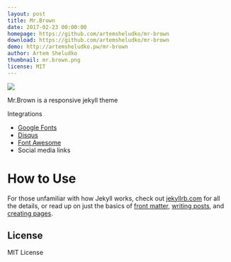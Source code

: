 ```yaml
---
layout: post
title: Mr.Brown
date: 2017-02-23 00:00:00
homepage: https://github.com/artemsheludko/mr-brown
download: https://github.com/artemsheludko/mr-brown
demo: http://artemsheludko.pw/mr-brown
author: Artem Sheludko
thumbnail: mr.brown.png
license: MIT
---
```


![](https://github.com/artemsheludko/mr-brown/blob/master/assets/images/mr.brown.jpg?raw=true)

Mr.Brown is a responsive jekyll theme

Integrations
  - [Google Fonts](https://fonts.google.com/)
  - [Disqus](https://disqus.com/)
  - [Font Awesome](http://fontawesome.io/)
  - Social media links

# How to Use

  For those unfamiliar with how Jekyll works, check out [jekyllrb.com](https://jekyllrb.com/) for all the details,
  or read up on just the basics of [front matter](https://jekyllrb.com/docs/frontmatter/), [writing posts](https://jekyllrb.com/docs/posts/),
  and [creating pages](https://jekyllrb.com/docs/pages/).

## License

MIT License